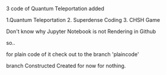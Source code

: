 3 code of Quantum Teleportation added

1.Quantum Teleportation
2. Superdense Coding
3. CHSH Game

Don't know why Jupyter Notebook is not Rendering in Github

so..

for plain code of it check out to the branch 'plaincode'

branch Constructed Created for now for nothing.

